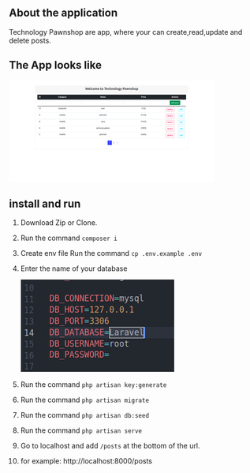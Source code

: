 ## About the application
Technology Pawnshop are app, where your can create,read,update and delete posts. 

## The App looks like

 !['app'](appscreen/app.png)

## install and run

1. Download Zip or Clone.
2. Run the command `composer i`
3. Create env file Run the command `cp .env.example .env`
4. Enter the name of your database

    !['db'](appscreen/db.png)
5. Run the command `php artisan key:generate`     
6. Run the command `php artisan migrate` 
7. Run the command `php artisan db:seed`
8. Run the command `php artisan serve`
9.  Go to localhost and add `/posts` at the bottom of the url. 
10. for example: http://localhost:8000/posts
